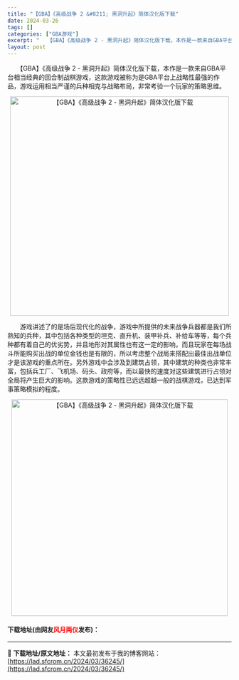 ```yaml
---
title: "【GBA】《高级战争 2 &#8211; 黑洞升起》简体汉化版下载"
date: 2024-03-26
tags: []
categories: ["GBA游戏"]
excerpt: "　　【GBA】《高级战争 2 - 黑洞升起》简体汉化版下载，本作是一款来自GBA平台相当经典的回合制战棋游戏，这款游戏被称为是GBA平台上战略性最强的作品，游戏运用相当严谨的兵种相克与战略布局，非常考验一个玩家的策略思维。 　　游戏讲述了的是场后现代化的战争，游戏中所提供的未来战争兵器都是我们所熟知&hellip;"
layout: post
---
```


 <p>　　【GBA】《高级战争 2 - 黑洞升起》简体汉化版下载，本作是一款来自GBA平台相当经典的回合制战棋游戏，这款游戏被称为是GBA平台上战略性最强的作品，游戏运用相当严谨的兵种相克与战略布局，非常考验一个玩家的策略思维。</p> <p align="center"><img align="" border="0" src="https://lad.sfcrom.cn/wp-content/uploads/2024/03/20240326_66026394240b2.jpg" width="492" alt="【GBA】《高级战争 2 - 黑洞升起》简体汉化版下载" /></p> <p>　　游戏讲述了的是场后现代化的战争，游戏中所提供的未来战争兵器都是我们所熟知的兵种，其中包括各种类型的坦克、直升机、装甲补兵、补给车等等，每个兵种都有着自己的优劣势，并且地形对其属性也有这一定的影响，而且玩家在每场战斗所能购买出战的单位金钱也是有限的，所以考虑整个战局来搭配出最佳出战单位才是该游戏的重点所在。另外游戏中会涉及到建筑占领，其中建筑的种类也非常丰富，包括兵工厂、飞机场、码头、政府等，而以最快的速度对这些建筑进行占领对全局将产生巨大的影响。这款游戏的策略性已远远超越一般的战棋游戏，已达到军事策略模拟的程度。</p> <p align="center"><img align="" border="0" src="https://lad.sfcrom.cn/wp-content/uploads/2024/03/20240326_6602639484b54.jpg" width="486" alt="【GBA】《高级战争 2 - 黑洞升起》简体汉化版下载" /></p> <p><h4>下载地址(由网友<font color="red">风月两仪</font>发布)：</h4></p> 

---
📖 **下载地址/原文地址：** 本文最初发布于我的博客网站：[https://lad.sfcrom.cn/2024/03/36245/](https://lad.sfcrom.cn/2024/03/36245/)
